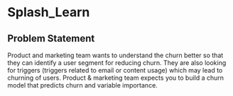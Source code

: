 # Splash_Learn

## Problem Statement
Product and marketing team wants to understand the churn better so that they can identify a user segment for reducing churn. They are also looking for triggers (triggers related to email or content usage) which may lead to churning of users.
Product & marketing team expects you to build a churn model that predicts churn and variable importance.
